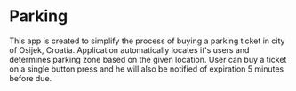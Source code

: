 # Parking

This app is created to simplify the process of buying a parking ticket in city of Osijek, Croatia.
Application automatically locates it's users and determines parking zone based on the given location. User can buy a ticket on a single button press and he will also be notified of expiration 5 minutes before due.
